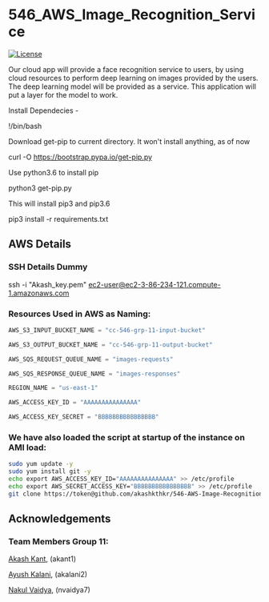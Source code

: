 # 546_AWS_Image_Recognition_Service 
[![License](https://img.shields.io/github/license/qcenergy/qudra.svg?style=popout-square)](https://opensource.org/licenses/Apache-2.0)

Our cloud app will provide a face recognition service to users, by using cloud resources to perform deep learning on images provided by the users. The deep learning model will be provided as a service. This application will put a layer for the model to work.

Install Dependecies -

!/bin/bash

Download get-pip to current directory. It won't install anything, as of now

curl -O https://bootstrap.pypa.io/get-pip.py

Use python3.6 to install pip

python3 get-pip.py

This will install pip3 and pip3.6

pip3 install -r requirements.txt

## AWS Details

### SSH Details Dummy

ssh -i "Akash_key.pem" ec2-user@ec2-3-86-234-121.compute-1.amazonaws.com

### Resources Used in AWS as Naming:
```python
AWS_S3_INPUT_BUCKET_NAME = "cc-546-grp-11-input-bucket"

AWS_S3_OUTPUT_BUCKET_NAME = "cc-546-grp-11-output-bucket"

AWS_SQS_REQUEST_QUEUE_NAME = "images-requests"

AWS_SQS_RESPONSE_QUEUE_NAME = "images-responses"

REGION_NAME = "us-east-1"

AWS_ACCESS_KEY_ID = "AAAAAAAAAAAAAAA"

AWS_ACCESS_KEY_SECRET = "BBBBBBBBBBBBBBBB"
```

### We have also loaded the script at startup of the instance on AMI load:

```bash
sudo yum update -y
sudo yum install git -y
echo export AWS_ACCESS_KEY_ID="AAAAAAAAAAAAAAA" >> /etc/profile
echo export AWS_SECRET_ACCESS_KEY="BBBBBBBBBBBBBBBB" >> /etc/profile
git clone https://token@github.com/akashkthkr/546-AWS-Image-Recognition-Service.git
```




## Acknowledgements
### Team Members Group 11:
[Akash Kant](https://github.com/akashkthkr), (akant1)

[Ayush Kalani](https://github.com/ayushkalani), (akalani2)

[Nakul Vaidya](https://github.com/NakulVaidya), (nvaidya7)


